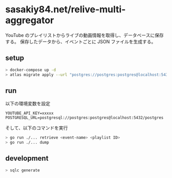 # sasakiy84.net/relive-multi-aggregator

YouTube のプレイリストからライブの動画情報を取得し、データベースに保存する。
保存したデータから、イベントごとに JSON ファイルを生成する。

## setup

```bash
> docker-compose up -d
> atlas migrate apply --url "postgres://postgres:postgres@localhost:5432/postgres?sslmode=disable"
```

## run

以下の環境変数を設定

```
YOUTUBE_API_KEY=xxxxx
POSTGRESQL_URL=postgresql://postgres:postgres@localhost:5432/postgres
```

そして、以下のコマンドを実行

```bash
> go run ./... retrieve <event-name> <playlist ID>
> go run ./... dump
```

## development

```bash
> sqlc generate
```
